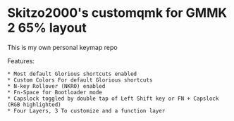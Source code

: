 # Skitzo2000's customqmk for GMMK 2 65% layout

This is my own personal keymap repo

Features:

	* Most default Glorious shortcuts enabled
    * Custom Colors For default Glorious shortcuts
	* N-key Rollover (NKRO) enabled 
	* Fn-Space for Bootloader mode
	* Capslock toggled by double tap of Left Shift key or FN + Capslock (RGB highlighted)
	* Four Layers, 3 To customize and a function layer
